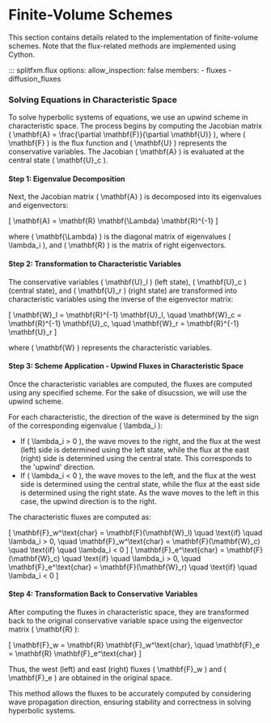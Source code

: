 # Finite-Volume Schemes

This section contains details related to the implementation of finite-volume schemes. Note that the flux-related methods are implemented using Cython.

::: splitfxm.flux
    options:
        allow_inspection: false
        members:
            - fluxes
            - diffusion_fluxes

### Solving Equations in Characteristic Space

To solve hyperbolic systems of equations, we use an upwind scheme in characteristic space. The process begins by computing the Jacobian matrix \( \mathbf{A} = \frac{\partial \mathbf{F}}{\partial \mathbf{U}} \), where \( \mathbf{F} \) is the flux function and \( \mathbf{U} \) represents the conservative variables. The Jacobian \( \mathbf{A} \) is evaluated at the central state \( \mathbf{U}_c \).

#### Step 1: Eigenvalue Decomposition

Next, the Jacobian matrix \( \mathbf{A} \) is decomposed into its eigenvalues and eigenvectors:

\[
\mathbf{A} = \mathbf{R} \mathbf{\Lambda} \mathbf{R}^{-1}
\]

where \( \mathbf{\Lambda} \) is the diagonal matrix of eigenvalues \( \lambda_i \), and \( \mathbf{R} \) is the matrix of right eigenvectors.

#### Step 2: Transformation to Characteristic Variables

The conservative variables \( \mathbf{U}_l \) (left state), \( \mathbf{U}_c \) (central state), and \( \mathbf{U}_r \) (right state) are transformed into characteristic variables using the inverse of the eigenvector matrix:

\[
\mathbf{W}_l = \mathbf{R}^{-1} \mathbf{U}_l, \quad \mathbf{W}_c = \mathbf{R}^{-1} \mathbf{U}_c, \quad \mathbf{W}_r = \mathbf{R}^{-1} \mathbf{U}_r
\]

where \( \mathbf{W} \) represents the characteristic variables.

#### Step 3: Scheme Application - Upwind Fluxes in Characteristic Space

Once the characteristic variables are computed, the fluxes are computed using any specified scheme. For the sake of disucssion, we will use the upwind scheme.

For each characteristic, the direction of the wave is determined by the sign of the corresponding eigenvalue \( \lambda_i \):

- If \( \lambda_i > 0 \), the wave moves to the right, and the flux at the west (left) side is determined using the left state, while the flux at the east (right) side is determined using the central state. This corresponds to the 'upwind' direction.
- If \( \lambda_i < 0 \), the wave moves to the left, and the flux at the west side is determined using the central state, while the flux at the east side is determined using the right state. As the wave moves to the left in this case, the upwind direction is to the right.

The characteristic fluxes are computed as:

\[
\mathbf{F}_w^\text{char} = \mathbf{F}(\mathbf{W}_l) \quad \text{if} \quad \lambda_i > 0, \quad \mathbf{F}_w^\text{char} = \mathbf{F}(\mathbf{W}_c) \quad \text{if} \quad \lambda_i < 0
\]
\[
\mathbf{F}_e^\text{char} = \mathbf{F}(\mathbf{W}_c) \quad \text{if} \quad \lambda_i > 0, \quad \mathbf{F}_e^\text{char} = \mathbf{F}(\mathbf{W}_r) \quad \text{if} \quad \lambda_i < 0
\]

#### Step 4: Transformation Back to Conservative Variables

After computing the fluxes in characteristic space, they are transformed back to the original conservative variable space using the eigenvector matrix \( \mathbf{R} \):

\[
\mathbf{F}_w = \mathbf{R} \mathbf{F}_w^\text{char}, \quad \mathbf{F}_e = \mathbf{R} \mathbf{F}_e^\text{char}
\]

Thus, the west (left) and east (right) fluxes \( \mathbf{F}_w \) and \( \mathbf{F}_e \) are obtained in the original space.

This method allows the fluxes to be accurately computed by considering wave propagation direction, ensuring stability and correctness in solving hyperbolic systems.
